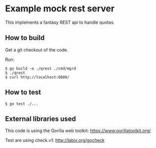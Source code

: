 # Example mock rest server

This implements a fantasy REST api to handle quotas.

## How to build

Get a git checkout of the code.

Run:
```
$ go build -o ./qrest ./cmd/mgrd
$ ./qrest
$ curl http://localhost:8080/
```

## How to test

```
$ go test ./...
```

## External libraries used

This code is using the Gorilla web toolkit:
https://www.gorillatoolkit.org/

Test are using check.v1:
http://labix.org/gocheck

